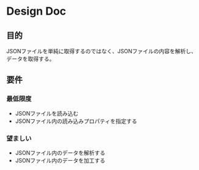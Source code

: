 # Design Doc

## 目的
JSONファイルを単純に取得するのではなく、JSONファイルの内容を解析し、データを取得する。

## 要件

### 最低限度

- JSONファイルを読み込む
- JSONファイル内の読み込みプロパティを指定する

### 望ましい

- JSONファイル内のデータを解析する
- JSONファイル内のデータを加工する
